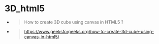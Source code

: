# 3D_html5
* > How to create 3D cube using canvas in HTML5 ?
* > https://www.geeksforgeeks.org/how-to-create-3d-cube-using-canvas-in-html5/
